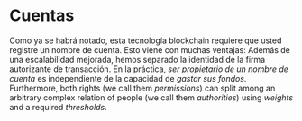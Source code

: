 # Cuentas

Como ya se habrá notado, esta tecnología blockchain requiere que usted registre un nombre de cuenta. Esto viene con muchas ventajas: Además de una escalabilidad mejorada, hemos separado la identidad de la firma autorizante de transacción. En la práctica, *ser propietario de un nombre de cuenta* es independiente de la capacidad de *gastar sus fondos*. Furthermore, both rights (we call them *permissions*) can split among an arbitrary complex relation of people (we call them *authorities*) using *weights* and a required *thresholds*.